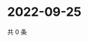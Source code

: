 # 2022-09-25

共 0 条

<!-- BEGIN WEIBO -->
<!-- 最后更新时间 Sun Sep 25 2022 03:14:04 GMT+0800 (China Standard Time) -->

<!-- END WEIBO -->
